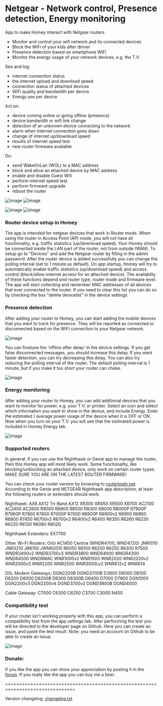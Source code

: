 # Netgear - Network control, Presence detection, Energy monitoring #

App to make Homey interact with Netgear routers.
* Monitor and control your wifi network and its connected devices
* Block the WiFi of your kids after dinner
* Presence detection based on smartphone WiFi
* Monitor the energy usage of your network devices, e.g. the T.V.

See and log:
* internet connection status
* the internet upload and download speed
* connection status of attached devices
* WiFi quality and bandwidth per device
* Energy use per device

Act on:
* device coming online or going offline (presence)
* device bandwidth or wifi link change
* detection of an unknown device connecting to the network
* alarm when internet connection goes down
* change of internet up/download speed
* results of internet speed test
* new router firmware available

Do:
* send WakeOnLan (WOL) to a MAC address
* block and allow an attached device by MAC address
* enable and disable Guest Wifi
* perform internet speed test
* perform firmware upgrade
* reboot the router


![image][flow-cards-image] ![image][flow-cards2-image]

![image][insights2-image] ![image][insights-image]

### Router device setup in Homey ###
The app is intended for netgear devices that work in Router mode. When using the router in Access Point (AP) mode, you will not have all functionality, e.g. traffic statistics (up/download speed). Your Homey should be connected inside the LAN part of the router, not from outside (WAN). To setup go to "Devices" and add the Netgear router by filling in the admin password. After the router device is added successfully you can change the polling interval (set to 1 minute as default). On app startup, Homey will try to automatically enable traffic statistics (up/download speed) and access control (block/allow internet access for an attached device). The availablity of these functions depend ond router type, router mode and firmware level. The app will start collecting and remember MAC addresses of all devices that ever connected to the router. If you need to clear this list you can do so by checking the box "delete devicelist" in the device settings.

### Presence detection ###
After adding your router to Homey, you can start adding the mobile devices that you want to track for presence. They will be reported as connected or disconnected based on the WiFi connection to your Netgear network.

![image][presence-cards-image]

You can finetune the 'offline after delay' in the device settings. If you get false disconnected messages, you should increase this delay. If you want faster detection, you can try decreasing this delay. You can also try reducing the polling interval of the router. The default polling interval is 1 minute, but if you make it too short your router can choke. 

![image][mobile-card-image] 

### Energy monitoring ###
After adding your router to Homey, you can add additional devices that you want to monitor for power, e.g. your T.V. or printer. Select an icon and select which information you want to show in the device, and include Energy. Enter the estimated / average power usage of the device when it is OFF or ON. Now when you turn on your T.V. you will see that the estimated power is included in Homey Energy tab.

![image][power-image]


### Supported routers ###
In general: If you can use the Nighthawk or Genie app to manage the router, then this Homey app will most likely work. Some functionality, like blocking/unblocking an attached device, only work on certain router types. MAKE SURE YOU ARE ON THE LATEST ROUTER FIRMWARE!

You can check your router version by browsing to [routerlogin.net](http://routerlogin.net/currentsetting.htm). According to the Genie and NETGEAR Nighthawk app description, at least the following routers or extenders should work:

Nighthawk: AX8 AX12 Tri-Band AX12 XR300 XR450 XR500 XR700 AC2100 AC2400 AC2600 R9000 R8900 R8500 R8300 R8000 R8000P R7900P R7960P R7900 R7800 R7000P R7000 R6900P R6900v2 R6900 R6850 R6800 R7450 R6700v3 R6700v2 R6400v2 R6400 R6350 R6260 R6230 R6220 R6120 R6080 R6020

Nighthawk Extenders: EX7700

Other Wi-Fi Routers: Orbi AC1450 Centria (WNDR4700, WND4720) JNR1010 JNR3210 JR6150 JWNR2010 R6050 R6100 R6200  R6250 R6300 R7500 WNDR3400v2 WNDR3700v3 WNDR3800 WNDR4000 WNDR4300 WNDR4500 WNDRMAC WNR1000v2 WNR1500 WNR2020 WNR2020v2 WNR2000v3 WNR2200 WNR2500 WNR3500Lv2 WNR612v2 WNR614

DSL Modem Gateways: DGN2200B DGND3700B D3600 D6000 D6100 D6200 D6000 D6200B D6300 D6300B D6400 D7000 D7800 DGN1000 DGN2200v3 DGN2200v4 DGND3700v2 DGND3800B DGND4000

Cable Gateway: C7000 C6300 C6250 C3700 C3000 N450

### Compatibility test ###
If your router isn't working properly with this app, you can perform a compatibility test from the app settings tab. After performing the test you will be directed to the developer page on Github. Here you can create an issue, and paste the test result. Note: you need an account on Github to be able to create an issue.

![image][compatibility-test-image]

### Donate: ###
If you like the app you can show your appreciation by posting it in the [forum].
If you really like the app you can buy me a beer.

===============================================================================

Version changelog: [changelog.txt]

[forum]: https://community.athom.com/t/2259
[mobile-card-image]: https://aws1.discourse-cdn.com/business4/uploads/athom/original/3X/7/4/7421513afb9c12a925b9bd0c3f5ae8f9e88abfc0.png
[presence-cards-image]: https://aws1.discourse-cdn.com/business4/uploads/athom/original/3X/a/4/a47509de392a0404107bdfddb68d84f7cf3cac67.png
[flow-cards-image]: https://aws1.discourse-cdn.com/business4/uploads/athom/original/3X/3/6/367e484ec829eef084b3b03ee6bfae49c9d54ca6.png
[flow-cards2-image]: https://aws1.discourse-cdn.com/business4/uploads/athom/original/3X/7/9/79899f6ef1d10c56178971f62c0f0483920cdb8a.png
[insights-image]: https://aws1.discourse-cdn.com/business4/uploads/athom/original/3X/a/e/ae1e17b3e7964a3380619a4a469a0fbf0c0ba5de.png
[insights2-image]: https://aws1.discourse-cdn.com/business4/uploads/athom/original/3X/9/0/90b727eb76d7fec8e0a616cd12ad1abe68814730.png
[power-image]: https://aws1.discourse-cdn.com/business4/uploads/athom/original/3X/e/b/eb4e801249028c10b4b2dc1b0519b51db823d176.png
[compatibility-test-image]: https://aws1.discourse-cdn.com/business4/uploads/athom/original/2X/9/9cf56761e66e1af7b2a300cdbc919c042729857f.png
[changelog.txt]: https://github.com/gruijter/com.gruijter.netgear/blob/master/changelog.txt

